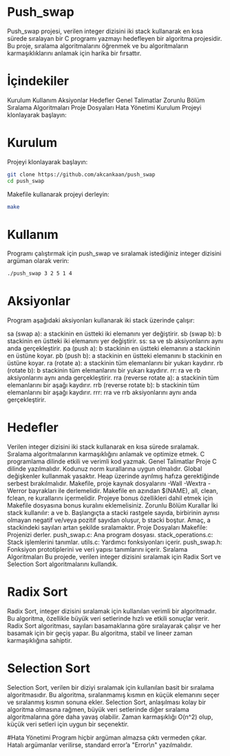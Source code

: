# Push_swap
Push_swap projesi, verilen integer dizisini iki stack kullanarak en kısa sürede sıralayan bir C programı yazmayı hedefleyen bir algoritma projesidir. Bu proje, sıralama algoritmalarını öğrenmek ve bu algoritmaların karmaşıklıklarını anlamak için harika bir fırsattır.

# İçindekiler
Kurulum
Kullanım
Aksiyonlar
Hedefler
Genel Talimatlar
Zorunlu Bölüm
Sıralama Algoritmaları
Proje Dosyaları
Hata Yönetimi
Kurulum
Projeyi klonlayarak başlayın:

# Kurulum
Projeyi klonlayarak başlayın:

 ```bash
git clone https://github.com/akcankaan/push_swap
cd push_swap
```
Makefile kullanarak projeyi derleyin:
 ```bash
make
```

# Kullanım
Programı çalıştırmak için push_swap ve sıralamak istediğiniz integer dizisini argüman olarak verin:
```bash
./push_swap 3 2 5 1 4
```

# Aksiyonlar
Program aşağıdaki aksiyonları kullanarak iki stack üzerinde çalışır:

sa (swap a): a stackinin en üstteki iki elemanını yer değiştirir.
sb (swap b): b stackinin en üstteki iki elemanını yer değiştirir.
ss: sa ve sb aksiyonlarını aynı anda gerçekleştirir.
pa (push a): b stackinin en üstteki elemanını a stackinin en üstüne koyar.
pb (push b): a stackinin en üstteki elemanını b stackinin en üstüne koyar.
ra (rotate a): a stackinin tüm elemanlarını bir yukarı kaydırır.
rb (rotate b): b stackinin tüm elemanlarını bir yukarı kaydırır.
rr: ra ve rb aksiyonlarını aynı anda gerçekleştirir.
rra (reverse rotate a): a stackinin tüm elemanlarını bir aşağı kaydırır.
rrb (reverse rotate b): b stackinin tüm elemanlarını bir aşağı kaydırır.
rrr: rra ve rrb aksiyonlarını aynı anda gerçekleştirir.

# Hedefler
Verilen integer dizisini iki stack kullanarak en kısa sürede sıralamak.
Sıralama algoritmalarının karmaşıklığını anlamak ve optimize etmek.
C programlama dilinde etkili ve verimli kod yazmak.
Genel Talimatlar
Proje C dilinde yazılmalıdır.
Kodunuz norm kurallarına uygun olmalıdır.
Global değişkenler kullanmak yasaktır.
Heap üzerinde ayrılmış hafıza gerektiğinde serbest bırakılmalıdır.
Makefile, proje kaynak dosyalarını -Wall -Wextra -Werror bayrakları ile derlemelidir.
Makefile en azından $(NAME), all, clean, fclean, re kurallarını içermelidir.
Projeye bonus özellikleri dahil etmek için Makefile dosyasına bonus kuralını eklemelisiniz.
Zorunlu Bölüm
Kurallar
İki stack kullanılır: a ve b.
Başlangıçta a stacki rastgele sayıda, birbirinin aynısı olmayan negatif ve/veya pozitif sayıdan oluşur, b stacki boştur.
Amaç, a stackindeki sayıları artan şekilde sıralamaktır.
Proje Dosyaları
Makefile: Projenizi derler.
push_swap.c: Ana program dosyası.
stack_operations.c: Stack işlemlerini tanımlar.
utils.c: Yardımcı fonksiyonları içerir.
push_swap.h: Fonksiyon prototiplerini ve veri yapısı tanımlarını içerir.
Sıralama Algoritmaları
Bu projede, verilen integer dizisini sıralamak için Radix Sort ve Selection Sort algoritmalarını kullandık.

# Radix Sort
Radix Sort, integer dizisini sıralamak için kullanılan verimli bir algoritmadır. Bu algoritma, özellikle büyük veri setlerinde hızlı ve etkili sonuçlar verir. Radix Sort algoritması, sayıları basamaklarına göre sıralayarak çalışır ve her basamak için bir geçiş yapar. Bu algoritma, stabil ve lineer zaman karmaşıklığına sahiptir.

# Selection Sort
Selection Sort, verilen bir diziyi sıralamak için kullanılan basit bir sıralama algoritmasıdır. Bu algoritma, sıralanmamış kısmın en küçük elemanını seçer ve sıralanmış kısmın sonuna ekler. Selection Sort, anlaşılması kolay bir algoritma olmasına rağmen, büyük veri setlerinde diğer sıralama algoritmalarına göre daha yavaş olabilir. Zaman karmaşıklığı O(n^2) olup, küçük veri setleri için uygun bir seçenektir.

#Hata Yönetimi
Program hiçbir argüman almazsa çıktı vermeden çıkar.
Hatalı argümanlar verilirse, standard error’a "Error\n" yazılmalıdır.
